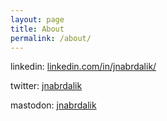 ```yaml
---
layout: page
title: About
permalink: /about/
---
```


linkedin: [linkedin.com/in/jnabrdalik/](https://www.linkedin.com/in/jnabrdalik/)

twitter: [jnabrdalik](https://twitter.com/jnabrdalik)

mastodon: [jnabrdalik](https://mstdn.social/@jnabrdalik)
